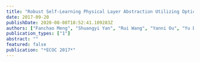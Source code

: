 ```yaml
---
title: "Robust Self-Learning Physical Layer Abstraction Utilizing Optical Performance Monitoring and Markov Chain Monte Carlo"
date: 2017-09-20
publishDate: 2020-08-08T18:52:41.109283Z
authors: ["Fanchao Meng", "Shuangyi Yan", "Rui Wang", "Yanni Ou", "Yu Bi", "Reza Nejabati", "Dimitra Simeonidou"]
publication_types: ["1"]
abstract: ""
featured: false
publication: "*ECOC 2017*"
---
```



